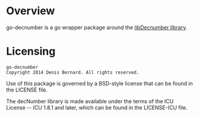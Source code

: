 # Overview

go-decnumber is a go wrapper package around the [libDecnumber library](http://speleotrove.com/decimal/decnumber.html).

# Licensing

	go-decnumber
	Copyright 2014 Denis Bernard. All rights reserved.

Use of this package is governed by a BSD-style license that can be found in the LICENSE file.

The decNumber library is made available under the terms of the ICU License -- ICU 1.8.1 and later,
which can be found in the LICENSE-ICU file.
